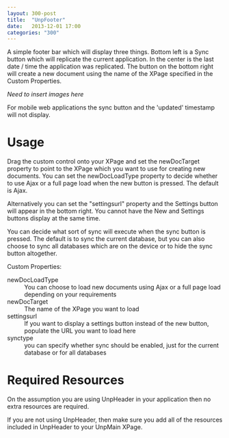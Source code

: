 ```yaml
---
layout: 300-post
title:  "UnpFooter"
date:   2013-12-01 17:00
categories: "300"
---
```


A simple footer bar which will display three things. Bottom left is a Sync button which will replicate the current application. In the center is the last date / time the application was replicated. The button on the bottom right will create a new document using the name of the XPage specified in the Custom Properties.

*Need to insert images here*

For mobile web applications the sync button and the 'updated' timestamp will not display.

# Usage
Drag the custom control onto your XPage and set the newDocTarget property to point to the XPage which you want to use for creating new documents. You can set the newDocLoadType property to decide whether to use Ajax or a full page load when the new button is pressed. The default is Ajax.

Alternatively you can set the "settingsurl" property and the Settings button will appear in the bottom right. You cannot have the New and Settings buttons display at the same time.

You can decide what sort of sync will execute when the sync button is pressed. The default is to sync the current database, but you can also choose to sync all databases which are on the device or to hide the sync button altogether.

Custom Properties:
<dl class="dl-horizontal">
	<dt>newDocLoadType</dt><dd>You can choose to load new documents using Ajax or a full page load depending on your requirements</dd>
	<dt>newDocTarget</dt><dd>The name of the XPage you want to load</dd>
	<dt>settingsurl</dt><dd>If you want to display a settings button instead of the new button, populate the URL you want to load here</dd>
	<dt>synctype</dt><dd>you can specify whether sync should be enabled, just for the current database or for all databases</dd>
</dl>

<script src="https://gist.github.com/whitemx/7527839.js"></script>

# Required Resources
On the assumption you are using UnpHeader in your application then no extra resources are required.

If you are not using UnpHeader, then make sure you add all of the resources included in UnpHeader to your UnpMain XPage.